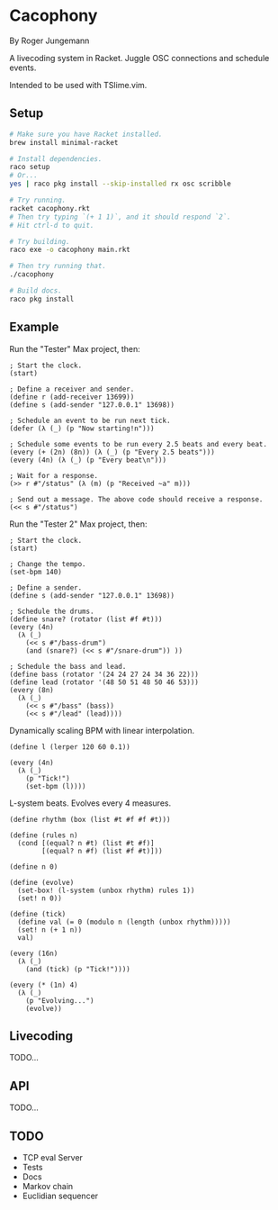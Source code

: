 # Cacophony

By Roger Jungemann

A livecoding system in Racket. Juggle OSC connections and schedule events.

Intended to be used with TSlime.vim.

## Setup

```sh
# Make sure you have Racket installed.
brew install minimal-racket

# Install dependencies.
raco setup
# Or...
yes | raco pkg install --skip-installed rx osc scribble

# Try running.
racket cacophony.rkt
# Then try typing `(+ 1 1)`, and it should respond `2`.
# Hit ctrl-d to quit.

# Try building.
raco exe -o cacophony main.rkt

# Then try running that.
./cacophony

# Build docs.
raco pkg install
```

## Example

Run the "Tester" Max project, then:

```racket
; Start the clock.
(start)

; Define a receiver and sender.
(define r (add-receiver 13699))
(define s (add-sender "127.0.0.1" 13698))

; Schedule an event to be run next tick.
(defer (λ (_) (p "Now starting!n")))

; Schedule some events to be run every 2.5 beats and every beat.
(every (+ (2n) (8n)) (λ (_) (p "Every 2.5 beats")))
(every (4n) (λ (_) (p "Every beat\n")))

; Wait for a response.
(>> r #"/status" (λ (m) (p "Received ~a" m)))

; Send out a message. The above code should receive a response.
(<< s #"/status")
```

Run the "Tester 2" Max project, then:

```racket
; Start the clock.
(start)

; Change the tempo.
(set-bpm 140)

; Define a sender.
(define s (add-sender "127.0.0.1" 13698))

; Schedule the drums.
(define snare? (rotator (list #f #t)))
(every (4n)
  (λ (_)
    (<< s #"/bass-drum")
    (and (snare?) (<< s #"/snare-drum")) ))

; Schedule the bass and lead.
(define bass (rotator '(24 24 27 24 34 36 22)))
(define lead (rotator '(48 50 51 48 50 46 53)))
(every (8n)
  (λ (_)
    (<< s #"/bass" (bass))
    (<< s #"/lead" (lead))))
```

Dynamically scaling BPM with linear interpolation.

```racket
(define l (lerper 120 60 0.1))

(every (4n)
  (λ (_)
    (p "Tick!")
    (set-bpm (l))))
```

L-system beats. Evolves every 4 measures.

```racket
(define rhythm (box (list #t #f #f #t)))

(define (rules n)
  (cond [(equal? n #t) (list #t #f)]
        [(equal? n #f) (list #f #t)]))

(define n 0)

(define (evolve)
  (set-box! (l-system (unbox rhythm) rules 1))
  (set! n 0))

(define (tick)
  (define val (= 0 (modulo n (length (unbox rhythm)))))
  (set! n (+ 1 n))
  val)

(every (16n)
  (λ (_)
    (and (tick) (p "Tick!"))))

(every (* (1n) 4)
  (λ (_)
    (p "Evolving...")
    (evolve))
```

## Livecoding

TODO...

## API

TODO...

## TODO

* TCP eval Server
* Tests
* Docs
* Markov chain
* Euclidian sequencer
